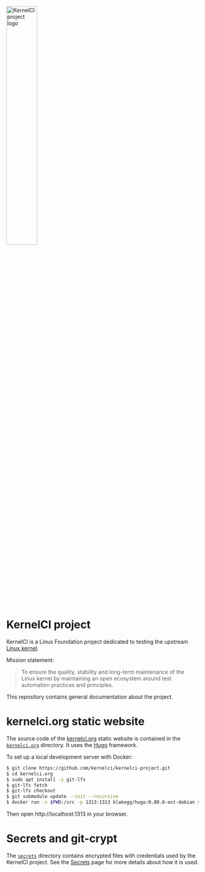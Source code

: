 <img src="https://kernelci.org/image/kernelci-horizontal-color.png"
     alt="KernelCI project logo"
     width="40%" />

KernelCI project
================

KernelCI is a Linux Foundation project dedicated to testing the upstream [Linux
kernel](https://kernel.org).

Mission statement:

> To ensure the quality, stability and long-term maintenance of the Linux
> kernel by maintaining an open ecosystem around test automation practices and
> principles.

This repository contains general documentation about the project.


kernelci.org static website
===========================

The source code of the [kernelci.org](https://kernelci.org) static website is
contained in the [`kernelci.org`](kernelci.org) directory.  It uses the
[Hugo](https://gohugo.io) framework.

To set up a local development server with Docker:

```sh
$ git clone https://github.com/kernelci/kernelci-project.git
$ cd kernelci.org
$ sudo apt install -y git-lfs
$ git-lfs fetch
$ git-lfs checkout
$ git submodule update --init --recursive
$ docker run -v $PWD:/src -p 1313:1313 klakegg/hugo:0.80.0-ext-debian server -D
```

Then open http://localhost:1313 in your browser.

Secrets and git-crypt
=====================

The [`secrets`](https://github.com/kernelci/kernelci-project/tree/main/secrets)
directory contains encrypted files with credentials used by the KernelCI
project.  See the [Secrets](https://kernelci.org/docs/admin/secrets/) page for
more details about how it is used.
